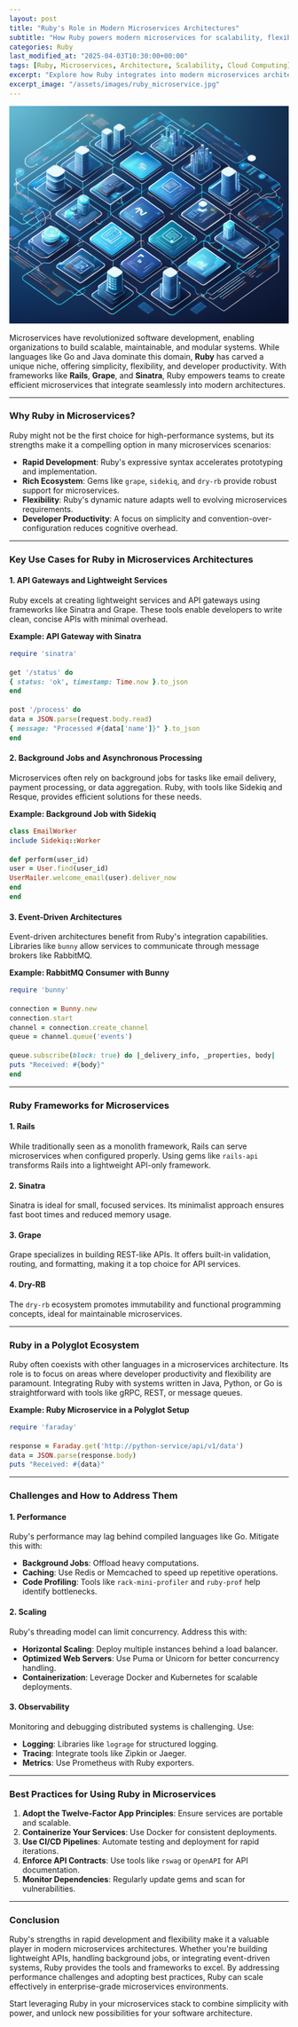 ```yaml
---
layout: post
title: "Ruby's Role in Modern Microservices Architectures"
subtitle: "How Ruby powers modern microservices for scalability, flexibility, and efficiency."
categories: Ruby
last_modified_at: "2025-04-03T10:30:00+00:00"
tags: [Ruby, Microservices, Architecture, Scalability, Cloud Computing]
excerpt: "Explore how Ruby integrates into modern microservices architectures, including its frameworks, tools, and best practices for building scalable and maintainable systems."
excerpt_image: "/assets/images/ruby_microservice.jpg"
---
```


![banner](/assets/images/ruby_microservice.jpg)

Microservices have revolutionized software development, enabling organizations to build scalable, maintainable, and modular systems. While languages like Go and Java dominate this domain, **Ruby** has carved a unique niche, offering simplicity, flexibility, and developer productivity. With frameworks like **Rails**, **Grape**, and **Sinatra**, Ruby empowers teams to create efficient microservices that integrate seamlessly into modern architectures.

---

### Why Ruby in Microservices?

Ruby might not be the first choice for high-performance systems, but its strengths make it a compelling option in many microservices scenarios:

- **Rapid Development**: Ruby's expressive syntax accelerates prototyping and implementation.
- **Rich Ecosystem**: Gems like `grape`, `sidekiq`, and `dry-rb` provide robust support for microservices.
- **Flexibility**: Ruby's dynamic nature adapts well to evolving microservices requirements.
- **Developer Productivity**: A focus on simplicity and convention-over-configuration reduces cognitive overhead.

---

### Key Use Cases for Ruby in Microservices Architectures

#### 1. **API Gateways and Lightweight Services**

Ruby excels at creating lightweight services and API gateways using frameworks like Sinatra and Grape. These tools enable developers to write clean, concise APIs with minimal overhead.

**Example: API Gateway with Sinatra**

```ruby
require 'sinatra'

get '/status' do
{ status: 'ok', timestamp: Time.now }.to_json
end

post '/process' do
data = JSON.parse(request.body.read)
{ message: "Processed #{data['name']}" }.to_json
end
```

#### 2. **Background Jobs and Asynchronous Processing**

Microservices often rely on background jobs for tasks like email delivery, payment processing, or data aggregation. Ruby, with tools like Sidekiq and Resque, provides efficient solutions for these needs.

**Example: Background Job with Sidekiq**

```ruby
class EmailWorker
include Sidekiq::Worker

def perform(user_id)
user = User.find(user_id)
UserMailer.welcome_email(user).deliver_now
end
end
```

#### 3. **Event-Driven Architectures**

Event-driven architectures benefit from Ruby's integration capabilities. Libraries like `bunny` allow services to communicate through message brokers like RabbitMQ.

**Example: RabbitMQ Consumer with Bunny**

```ruby
require 'bunny'

connection = Bunny.new
connection.start
channel = connection.create_channel
queue = channel.queue('events')

queue.subscribe(block: true) do |_delivery_info, _properties, body|
puts "Received: #{body}"
end
```

---

### Ruby Frameworks for Microservices

#### 1. **Rails**

While traditionally seen as a monolith framework, Rails can serve microservices when configured properly. Using gems like `rails-api` transforms Rails into a lightweight API-only framework.

#### 2. **Sinatra**

Sinatra is ideal for small, focused services. Its minimalist approach ensures fast boot times and reduced memory usage.

#### 3. **Grape**

Grape specializes in building REST-like APIs. It offers built-in validation, routing, and formatting, making it a top choice for API services.

#### 4. **Dry-RB**

The `dry-rb` ecosystem promotes immutability and functional programming concepts, ideal for maintainable microservices.

---

### Ruby in a Polyglot Ecosystem

Ruby often coexists with other languages in a microservices architecture. Its role is to focus on areas where developer productivity and flexibility are paramount. Integrating Ruby with systems written in Java, Python, or Go is straightforward with tools like gRPC, REST, or message queues.

**Example: Ruby Microservice in a Polyglot Setup**

```ruby
require 'faraday'

response = Faraday.get('http://python-service/api/v1/data')
data = JSON.parse(response.body)
puts "Received: #{data}"
```

---

### Challenges and How to Address Them

#### 1. **Performance**

Ruby's performance may lag behind compiled languages like Go. Mitigate this with:

- **Background Jobs**: Offload heavy computations.
- **Caching**: Use Redis or Memcached to speed up repetitive operations.
- **Code Profiling**: Tools like `rack-mini-profiler` and `ruby-prof` help identify bottlenecks.

#### 2. **Scaling**

Ruby's threading model can limit concurrency. Address this with:

- **Horizontal Scaling**: Deploy multiple instances behind a load balancer.
- **Optimized Web Servers**: Use Puma or Unicorn for better concurrency handling.
- **Containerization**: Leverage Docker and Kubernetes for scalable deployments.

#### 3. **Observability**

Monitoring and debugging distributed systems is challenging. Use:

- **Logging**: Libraries like `lograge` for structured logging.
- **Tracing**: Integrate tools like Zipkin or Jaeger.
- **Metrics**: Use Prometheus with Ruby exporters.

---

### Best Practices for Using Ruby in Microservices

1. **Adopt the Twelve-Factor App Principles**: Ensure services are portable and scalable.
2. **Containerize Your Services**: Use Docker for consistent deployments.
3. **Use CI/CD Pipelines**: Automate testing and deployment for rapid iterations.
4. **Enforce API Contracts**: Use tools like `rswag` or `OpenAPI` for API documentation.
5. **Monitor Dependencies**: Regularly update gems and scan for vulnerabilities.

---

### Conclusion

Ruby's strengths in rapid development and flexibility make it a valuable player in modern microservices architectures. Whether you're building lightweight APIs, handling background jobs, or integrating event-driven systems, Ruby provides the tools and frameworks to excel. By addressing performance challenges and adopting best practices, Ruby can scale effectively in enterprise-grade microservices environments.

Start leveraging Ruby in your microservices stack to combine simplicity with power, and unlock new possibilities for your software architecture.

 
